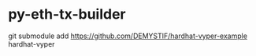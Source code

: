 # py-eth-tx-builder

git submodule add https://github.com/DEMYSTIF/hardhat-vyper-example hardhat-vyper
